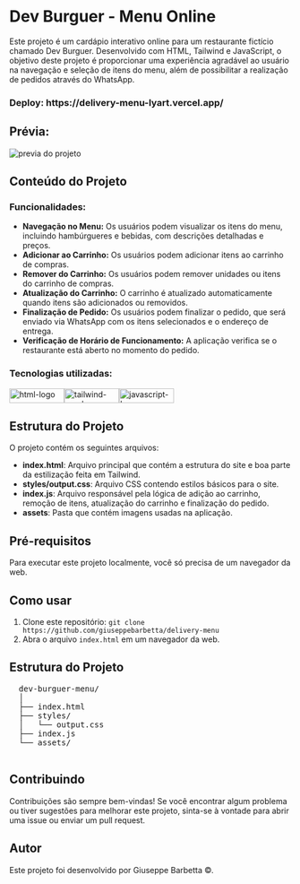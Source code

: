 <body>
  <h1>Dev Burguer - Menu Online</h1>
  <p>Este projeto é um cardápio interativo online para um restaurante fictício chamado Dev Burguer. Desenvolvido com HTML, Tailwind e JavaScript, o objetivo deste projeto é proporcionar uma experiência agradável ao usuário na navegação e seleção de itens do menu, além de possibilitar a realização de pedidos através do WhatsApp.</p>
  
  <h3>Deploy: https://delivery-menu-lyart.vercel.app/</h3>

  <h2>Prévia: </h2>
  <img src="https://github.com/giuseppebarbetta/delivery-menu/assets/148505073/beaf9fa1-0827-46d2-af00-987c89cc9491" alt='previa do projeto'> 
  
  <h2>Conteúdo do Projeto</h2>
  <h3>Funcionalidades:</h3>
  <ul>
    <li><strong>Navegação no Menu:</strong> Os usuários podem visualizar os itens do menu, incluindo hambúrgueres e bebidas, com descrições detalhadas e preços.</li>
    <li><strong>Adicionar ao Carrinho:</strong> Os usuários podem adicionar itens ao carrinho de compras.</li>
    <li><strong>Remover do Carrinho:</strong> Os usuários podem remover unidades ou itens do carrinho de compras.</li>
    <li><strong>Atualização do Carrinho:</strong> O carrinho é atualizado automaticamente quando itens são adicionados ou removidos.</li>
    <li><strong>Finalização de Pedido:</strong> Os usuários podem finalizar o pedido, que será enviado via WhatsApp com os itens selecionados e o endereço de entrega.</li>
    <li><strong>Verificação de Horário de Funcionamento:</strong> A aplicação verifica se o restaurante está aberto no momento do pedido.</li>
  </ul>
  <h3>Tecnologias utilizadas:</h3>
  <div style="display: flex; gap: 10;">
      <img src="https://img.shields.io/badge/HTML5-E34F26?style=for-the-badge&logo=html5&logoColor=white" width="98px" height="26px" alt='html-logo'> 
      <img src="https://img.shields.io/badge/Tailwind_CSS-38B2AC?style=for-the-badge&logo=tailwind-css&logoColor=white" width="98px" height="26px" alt='tailwind-css-logo'>
      <img src="https://img.shields.io/badge/JavaScript-F7DF1E?style=for-the-badge&logo=javascript&logoColor=black" width="98px" height="26px" alt='javascript-logo'>
  </div>
  <h2>Estrutura do Projeto</h2>
  <p>O projeto contém os seguintes arquivos:</p>
  <ul>
      <li><strong>index.html</strong>: Arquivo principal que contém a estrutura do site e boa parte da estilização feita em Tailwind.</li>
      <li><strong>styles/output.css</strong>: Arquivo CSS contendo estilos básicos para o site.</li>
      <li><strong>index.js</strong>: Arquivo responsável pela lógica de adição ao carrinho, remoção de itens, atualização do carrinho e finalização do pedido.</li>
      <li><strong>assets</strong>: Pasta que contém imagens usadas na aplicação.</li>
  </ul>
  <h2>Pré-requisitos</h2>
  <p>Para executar este projeto localmente, você só precisa de um navegador da web.</p>
  <h2>Como usar</h2>
  <ol>
      <li>Clone este repositório: <code>git clone https://github.com/giuseppebarbetta/delivery-menu</code></li>
      <li>Abra o arquivo <code>index.html</code> em um navegador da web.</li>
  </ol>
  <h2>Estrutura do Projeto</h2>
  <pre>
  dev-burguer-menu/
  │
  ├── index.html
  ├── styles/
  │   └── output.css
  ├── index.js
  └── assets/
  </pre>
  <h2>Contribuindo</h2>
  <p>Contribuições são sempre bem-vindas! Se você encontrar algum problema ou tiver sugestões para melhorar este projeto, sinta-se à vontade para abrir uma issue ou enviar um pull request.</p>
  <h2>Autor</h2>
  <p>Este projeto foi desenvolvido por Giuseppe Barbetta ©.</p>
</body>
</html>
